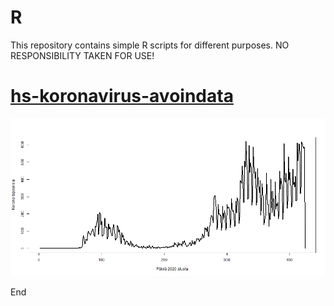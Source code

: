 # R

This repository contains simple R scripts for different purposes.  NO RESPONSIBILITY TAKEN FOR USE!

# [hs-koronavirus-avoindata](hs-koronavirus-avoindata/)

![hs-koronavirus-avoindata](hs-koronavirus-avoindata/tapaukset-kaikki.png)

End
